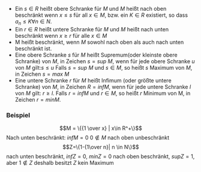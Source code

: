 
- Ein $s \in R$ heißt obere Schranke für $M$ und $M$ heißt nach oben beschränkt wenn
$x \leq s$ für all $x \in M$, bzw. ein $K\in R$ existiert, so dass $a_n \leq K \forall n \in N$.
- Ein $r \in R$ heißt untere Schranke für $M$ und $M$ heißt nach unten beschränkt wenn $x \geq r$ für alle $x \in M$
- M heißt beschränkt, wenn  $M$ sowohl nach oben als auch nach unten beschränkt ist.
- Eine obere Schranke $s$ für $M$ heißt Supremum(oder kleinste obere Schranke) von $M$, in Zeichen $s=sup\ M$, wenn für jede obere Schranke $u$ von $M$ gilt:$s \leq u$  Falls $s=sup\ M$ und $s\in M$, so heißt $s$ Maximum von $M$, in Zeichen $s=max\ M$
- Eine untere Schranke $r$ für $M$ heißt Infimum (oder größte untere Schranke) von $M$, in Zeichen $R = inf M$, wenn für jede untere Schranke $l$ von $M$ gilt: $r \geq l$.  Falls $r= inf M$ und $r\in M$, so heißt $r$ Minimum von M, in Zeichen $r = min M$.
### Beispiel
$$M = \{{1 \over x} | x\in R^+\}$$
Nach unten beschränkt:
$inf M = 0$ $0 \not\in M$
nach oben unbeschränkt
$$Z=\{1-{1\over n}| n \in N\}$$
nach unten beschränkt, $inf Z= 0$, $min Z = 0$
nach oben beschränkt, $sup Z = 1$, aber $1 \not \in Z$
deshalb besitzt $Z$ kein Maximum